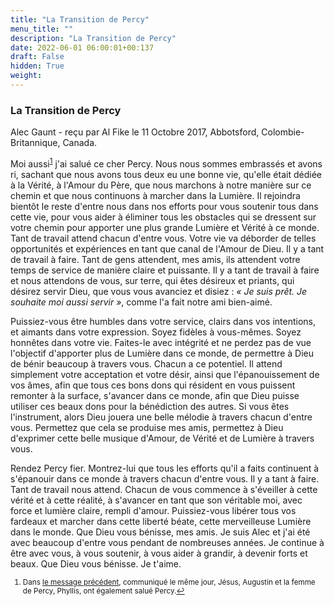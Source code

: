 ```yaml
---
title: "La Transition de Percy"
menu_title: ""
description: "La Transition de Percy"
date: 2022-06-01 06:00:01+00:137
draft: False
hidden: True
weight:
---
```

### La Transition de Percy

Alec Gaunt - reçu par Al Fike le 11 Octobre 2017, Abbotsford, Colombie-Britannique, Canada.

Moi aussi<sup id=”a1”>[1](#f1)</sup> j'ai salué ce cher Percy. Nous nous sommes embrassés et avons ri, sachant que nous avons tous deux eu une bonne vie, qu'elle était dédiée à la Vérité, à l'Amour du Père, que nous marchons à notre manière sur ce chemin et que nous continuons à marcher dans la Lumière. Il rejoindra bientôt le reste d'entre nous dans nos efforts pour vous soutenir tous dans cette vie, pour vous aider à éliminer tous les obstacles qui se dressent sur votre chemin pour apporter une plus grande Lumière et Vérité à ce monde. Tant de travail attend chacun d'entre vous. Votre vie va déborder de telles opportunités et expériences en tant que canal de l'Amour de Dieu. Il y a tant de travail à faire. Tant de gens attendent, mes amis, ils attendent votre temps de service de manière claire et puissante. Il y a tant de travail à faire et nous attendons de vous, sur terre, qui êtes désireux et priants, qui désirez servir Dieu, que vous vous avanciez et disiez : *« Je suis prêt. Je souhaite moi aussi servir »*, comme l'a fait notre ami bien-aimé.

Puissiez-vous être humbles dans votre service, clairs dans vos intentions, et aimants dans votre expression. Soyez fidèles à vous-mêmes. Soyez honnêtes dans votre vie. Faites-le avec intégrité et ne perdez pas de vue l'objectif d'apporter plus de Lumière dans ce monde, de permettre à Dieu de bénir beaucoup à travers vous. Chacun a ce potentiel. Il attend simplement votre acceptation et votre désir, ainsi que l'épanouissement de vos âmes, afin que tous ces bons dons qui résident en vous puissent remonter à la surface, s'avancer dans ce monde, afin que Dieu puisse utiliser ces beaux dons pour la bénédiction des autres. Si vous êtes l'instrument, alors Dieu jouera une belle mélodie à travers chacun d'entre vous. Permettez que cela se produise mes amis, permettez à Dieu d'exprimer cette belle musique d'Amour, de Vérité et de Lumière à travers vous.

Rendez Percy fier. Montrez-lui que tous les efforts qu'il a faits continuent à s'épanouir dans ce monde à travers chacun d'entre vous. Il y a tant à faire. Tant de travail nous attend. Chacun de vous commence à s'éveiller à cette vérité et à cette réalité, à s'avancer en tant que son véritable moi, avec force et lumière claire, rempli d'amour. Puissiez-vous libérer tous vos fardeaux et marcher dans cette liberté béate, cette merveilleuse Lumière dans le monde. Que Dieu vous bénisse, mes amis. Je suis Alec et j'ai été avec beaucoup d'entre vous pendant de nombreuses années. Je continue à être avec vous, à vous soutenir, à vous aider à grandir, à devenir forts et beaux. Que Dieu vous bénisse. Je t'aime.
<small>

1. <large id=”f1”> Dans [le message précédent](/fr-contemporary-messages/fr-contemporary-messages-by-date-order/fr-contemporary-messages-2017/fr-2017-10-11-1-af-jesus-augustine-phyllis/), communiqué le même jour, Jésus, Augustin et la femme de Percy, Phyllis, ont également salué Percy.[↩](#a1)
